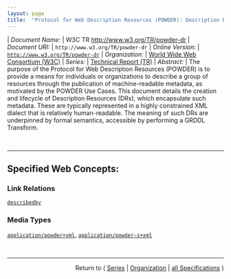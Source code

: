 ```yaml
---
layout: page
title:  "Protocol for Web Description Resources (POWDER): Description Resources"
---
```


| *Document Name:* | W3C TR http://www.w3.org/TR/powder-dr
| *Document URI:* | `http://www.w3.org/TR/powder-dr`
| *Online Version:* | [`http://www.w3.org/TR/powder-dr`](http://www.w3.org/TR/powder-dr)
| *Organization:* | [World Wide Web Consortium (W3C)](..  "List of specification series by this organization")
| *Series:* | [Technical Report (TR)](.  "List of specifications in this series")
| *Abstract:* | The purpose of the Protocol for Web Description Resources (POWDER) is to provide a means for individuals or organizations to describe a group of resources through the publication of machine-readable metadata, as motivated by the POWDER Use Cases. This document details the creation and lifecycle of Description Resources (DRs), which encapsulate such metadata. These are typically represented in a highly constrained XML dialect that is relatively human-readable. The meaning of such DRs are underpinned by formal semantics, accessible by performing a GRDDL Transform.

<br/>
<hr/>

## Specified Web Concepts:

### Link Relations

[`describedby`](/concepts/link-relation/describedby "The relationship A 'describedby' B asserts that resource B provides a description of resource A. There are no constraints on the format or representation of either A or B, neither are there any further constraints on either resource.")

### Media Types

[`application/powder+xml`](/concepts/media-type/application/powder+xml "???"), [`application/powder-s+xml`](/concepts/media-type/application/powder-s+xml "???")



<br/>
<hr/>

<p style="text-align: right">Return to ( <a href="./">Series</a> | <a href="../">Organization</a> | <a href="../../">all Specifications</a> )</p>